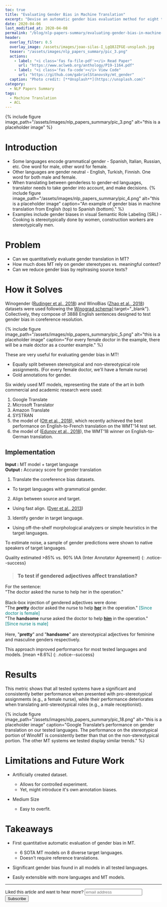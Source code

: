 ```yaml
---
toc: true
title: "Evaluating Gender Bias in Machine Translation"
excerpt: "Devise an automatic gender bias evaluation method for eight target languages with grammatical gender, based on morphological analysis."
date: 2020-04-06
last_modified_at: 2020-04-08
permalink: "/blog/nlp-papers-summary/evaluating-gender-bias-in-machine-translation/"
header:
  overlay_filter: 0.5
  overlay_image: /assets/images/joao-silas-I_LgQ8JZFGE-unsplash.jpg
  teaser: "/assets/images/nlp_papers_summary/pic_3.png"
  actions:
    - label: "<i class='fas fa-file-pdf'></i> Read Paper"
      url: "https://www.aclweb.org/anthology/P19-1164.pdf"  
    - label: "<i class='fas fa-code'></i> View Code"
      url: "https://github.com/gabrielStanovsky/mt_gender"  
  caption: "Photo credit: [**Unsplash**](https://unsplash.com)"
category: 
  - NLP Papers Summary
tags:
  - Machine Translation
  - ACL   
---
```

{% include figure image_path="/assets/images/nlp_papers_summary/pic_3.png"
 alt="this is a placeholder image" %}

# Introduction
* Some languages encode grammatical gender - Spanish, Italian, Russian, etc. One word for male, other word for female.
* Other languages are gender neutral - English, Turkish, Finnish. One word for both male and female.
* When translating between genderless to gender-ed languages, translator needs to take gender into account, and make decisions.
{% include figure image_path="/assets/images/nlp_papers_summary/pic_4.png"
 alt="this is a placeholder image" 
 caption="An example of gender bias in machine translation from English (top) to Spanish (bottom)." %}
* Examples include gender biases in visual Semantic Role Labeling (SRL) - Cooking is stereotypically done by women, construction workers are stereotypically men. 

# Problem
* Can we quantitatively evaluate gender translation in MT?
* How much does MT rely on gender stereotypes vs. meaningful context?
* Can we reduce gender bias by rephrasing source texts?

# How it Solves
Winogender ([Rudinger et al., 2018](https://www.aclweb.org/anthology/N18-2002.pdf])) and 
WinoBias ([Zhao et al., 2018](https://www.aclweb.org/anthology/N18-2003.pdf])) datasets were used 
following the [Winograd schema](https://www.aaai.org/ocs/index.php/SSS/SSS11/paper/viewFile/2502/2964){:target="_blank"}. 
Collectively, they compose of 3888 English sentences designed to test gender bias in coreference resolution.

{% include figure image_path="/assets/images/nlp_papers_summary/pic_5.png"
 alt="this is a placeholder image" 
 caption="For every female doctor in the example, there will be a male doctor as a counter example." %}
 
These are very useful for evaluating gender bias in MT!
 * Equally split between stereotypical and non-stereotypical role assignments. (For every female doctor, we'll have a 
 female nurse)
 * Gold annotations for gender.
 
Six widely used MT models, representing the state of the art in both commercial and academic research
were used:
1. Google Translate
2. Microsoft Translator
3. Amazon Translate
4. SYSTRAN 
5. the model of ([Ott et al., 2018](https://www.aclweb.org/anthology/W18-6301.pdf)), which recently achieved the best performance on English-to-French
translation on the WMT'14 test set.
6. the model of ([Edunov et al., 2018](https://www.aclweb.org/anthology/D18-1045.pdf)), the WMT’18 winner on English-to-German translation. 
  
## Implementation
**Input :** MT model + target language<br>
**Output :** Accuracy score for gender translation

1. Translate the coreference bias datasets.
  * To target languages with grammatical gender.
 
2. Align between source and target.
  * Using fast align. ([Dyer et al., 2013](https://www.aclweb.org/anthology/N13-1073.pdf))
 
 3. Identify gender in target language.
  * Using off-the-shelf morphological analyzers or simple heuristics in the target languages.

To estimate noise, a sample of gender predictions were shown to native speakers of target languages.

Quality estimated >85% vs. 90% IAA (Inter Annotator Agreement)
{: .notice--success} 

> ### To test if gendered adjectives affect translation?
For the sentence:<br>
"The doctor asked the nurse to help her in the operation."<br><br>
Black-box injection of gendered adjectives were done:<br>
"The **pretty** doctor asked the nurse to help **<u>her</u>** in the operation."
<span style='color:teal'>[Since doctor is female]</span><br>
"The **handsome** nurse asked the doctor to help **<u>him</u>** in the operation."
<span style='color:teal'>[Since nurse is male]</span><br><br>
Here, "**pretty**" and "**handsome**" are stereotypical adjectives for feminine and masculine genders respectively.

This approach improved performance for most tested languages and models. [mean +8.6%]
{: .notice--success} 

# Results
This metric shows that all tested systems have a significant and consistently better performance when presented with pro-stereotypical
assignments (e.g., a female nurse), while their
performance deteriorates when translating anti-stereotypical roles (e.g., a male receptionist).

{% include figure image_path="/assets/images/nlp_papers_summary/pic_18.png"
 alt="this is a placeholder image" 
 caption="Google Translate’s performance on gender translation on our tested languages. The performance on the
stereotypical portion of WinoMT is consistently better than that on the non-stereotypical portion. The other MT
systems we tested display similar trends." %}

 
# Limitations and Future Work
* Artificially created dataset.
  * Allows for controlled experiment.
  * Yet, might introduce it's own annotation biases.
 
* Medium Size 
  * Easy to overfit.
 
# Takeaways
* First quantitative automatic evaluation of gender bias in MT.
  * 6 SOTA MT models on 8 diverse target languages.
  * Doesn't require reference translations.
  
* Significant gender bias found in all models in all tested languages.
* Easily extensible with more languages and MT models.


---
<!-- Begin Mailchimp Signup Form -->
<link href="//cdn-images.mailchimp.com/embedcode/horizontal-slim-10_7.css" rel="stylesheet" type="text/css">
<style type="text/css">
	#mc_embed_signup{background:#fff; clear:left; font:14px Helvetica,Arial,sans-serif; width:100%;}
	/* Add your own Mailchimp form style overrides in your site stylesheet or in this style block.
	   We recommend moving this block and the preceding CSS link to the HEAD of your HTML file. */
</style>
<div id="mc_embed_signup">
<form action="https://github.us19.list-manage.com/subscribe/post?u=011e5e92fe856b3d318b414ad&amp;id=f8ae890e5c" method="post" id="mc-embedded-subscribe-form" name="mc-embedded-subscribe-form" class="validate" target="_blank" novalidate>
    <div id="mc_embed_signup_scroll">
	<label for="mce-EMAIL">Liked this article and want to hear more?</label>
	<input type="email" value="" name="EMAIL" class="email" id="mce-EMAIL" placeholder="email address" required>
    <!-- real people should not fill this in and expect good things - do not remove this or risk form bot signups-->
    <div style="position: absolute; left: -5000px;" aria-hidden="true"><input type="text" name="b_92fe86c389878585bc87837e8_50543deff9" tabindex="-1" value=""></div>
    <div class="clear"><input type="submit" value="Subscribe" name="subscribe" id="mc-embedded-subscribe" class="button"></div>
    </div>
</form>
</div>
<!--End mc_embed_signup-->

